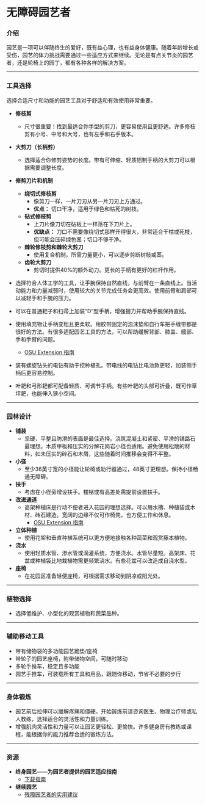 # 无障碍园艺者

### 介绍

园艺是一项可以伴随终生的爱好，既有益心理，也有益身体健康。随着年龄增长或受伤，园艺的体力挑战需要通过一些适应方式来继续。无论是有点关节炎的园艺者，还是轮椅上的园丁，都有各种各样的解决方案。

---

### 工具选择

选择合适尺寸和功能的园艺工具对于舒适和有效使用非常重要。


- **修枝剪**
  - 尺寸很重要！找到最适合你手型的剪刀，更容易使用且更舒适。许多修枝剪有小号、中号和大号，也有左手和右手版本。
- **大剪刀（长柄剪）**
  - 选择适合你修剪姿势的长度。带有可伸缩、轻质铝制手柄的大剪刀可以根据需要调整长度。
- **修剪刀片和机制**
  - **绕切式修枝剪**
    - 像剪刀一样，一片刀刃从另一片刀刃上方通过。
    - **优点：** 切口干净，适用于绿色和枯死的树枝。
  - **砧式修枝剪**
    - 上刀片像刀切在砧板上一样落在下刀片上。
    - **优缺点：** 刀口不需要像绕切式那样开得很大，非常适合干枯或死枝，但可能会压碎绿色茎；切口不够干净。
  - **棘轮修枝剪和棘轮大剪刀**
    - 使用复合机制，所需力量更小，可以逐步剪断树枝或茎。
  - **齿轮大剪刀**
    - 剪切时提供40%的额外动力。更长的手柄有更好的杠杆作用。


- 选择符合人体工学的工具，让手腕保持自然直线，与前臂在一条直线上。当活动能力和力量减弱时，使用较大的关节完成任务会更高效。使用前臂和肩部可以减轻手和手腕的压力。
- 可以在普通耙子和扫帚上加装“D”型手柄，增强握力并帮助手腕保持直线。
- 使用填充物让手柄变粗且更柔软。用胶带固定的泡沫垫和自行车把手缠带都是很好的方法。有很多适配园艺工具的方法，可以帮助缓解背部、膝盖、髋部、手和手臂的问题。  
  - [OSU Extension 指南](https://catalog.extension.oregonstate.edu/sites/catalog/files/project/pdf/em8504.pdf)
- 装有螺旋钻头的电钻有助于挖种植孔。带电线的电钻比电池款更轻，加装侧手柄后更容易控制。
- 叶耙和弓形耙都可配备轻质、可调节手柄。有些叶耙的头部可折叠，既可作草坪耙，也能伸入狭小空间。

---

### 园林设计

- **铺装**
  - 坚硬、平整且防滑的表面是最佳选择。浇筑混凝土和紧密、平滑的铺路石最理想。木质甲板和压实的分解花岗岩小径也适用。避免使用松散的材料，如未压实的碎石和木屑，这些随着时间推移会变得不平整。
- **小径**
  - 至少36英寸宽的小径能让轮椅或助行器通过，48英寸更理想。保持小径畅通无障碍。
- **扶手**
  - 考虑在小径旁增设扶手。楼梯或有高差处需提前设置扶手。
- **改进通道**
  - 高架种植床是行动不便者进入花园的理想选择。可以用水槽、种植袋或木材、砖石建造。宽阔的边缘不仅可作椅凳，也方便工作和休息。  
    - [OSU Extension 指南](https://catalog.extension.oregonstate.edu/fs270)
- **立体种植**
  - 使用花架和垂直种植系统可以更方便地接触各种蔬菜和观赏藤本植物。
- **浇水**
  - 使用轻质水管、渗水管或滴灌系统，方便浇水。水管尽量短。高架床、花盆或种植袋比地栽植物需更频繁浇水。有些花盆可以改造成自浇水型。
- **座椅**
  - 在花园区准备轻便座椅，可根据需求移动到阴凉或阳光处。

---

### 植物选择

- 选择低维护、小型化的观赏植物和蔬菜品种。

---

### 辅助移动工具

- 带有储物袋的多功能园艺跪垫/座椅
- 带轮子的园艺座椅，附带储物空间，可随时移动
- 多轮手推车，稳定且多功能
- 园艺手推车，可装载所有工具和用品，跟随你移动，节省不必要的步行

---

### 身体锻炼

- 园艺前后拉伸可以缓解疼痛和僵硬。开始锻炼前请咨询医生、物理治疗师或私人教练，选择适合的灵活性和力量训练。
- 增强肌肉灵活性和力量可以让园艺更轻松、更愉快。许多健身房有教练或课程，能根据你的能力推荐合适的锻炼方法。

---

### 资源

- **终身园艺——为园艺者提供的园艺适应指南**  
  - [下载指南](https://s3.wp.wsu.edu/uploads/sites/2079/2015/12/GFL-booklet-complete.pdf)
- **继续园艺**  
  - [残障园艺者的实用建议](https://www.carryongardening.org.uk/top-tips-for-disabled-gardeners.aspx)
